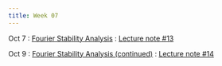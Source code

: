 ```yaml
---
title: Week 07
---
```


Oct 7
: [Fourier Stability Analysis](https://boguoporousmedia.github.io/HWRS504-404-2025Fall/lecture/)
  : [Lecture note #13](https://boguoporousmedia.github.io/HWRS504-404-2025Fall/lecture/)

Oct 9
: [Fourier Stability Analysis (continued)](https://boguoporousmedia.github.io/HWRS504-404-2025Fall/lecture/)
  : [Lecture note #14](https://boguoporousmedia.github.io/HWRS504-404-2025Fall/lecture/)

